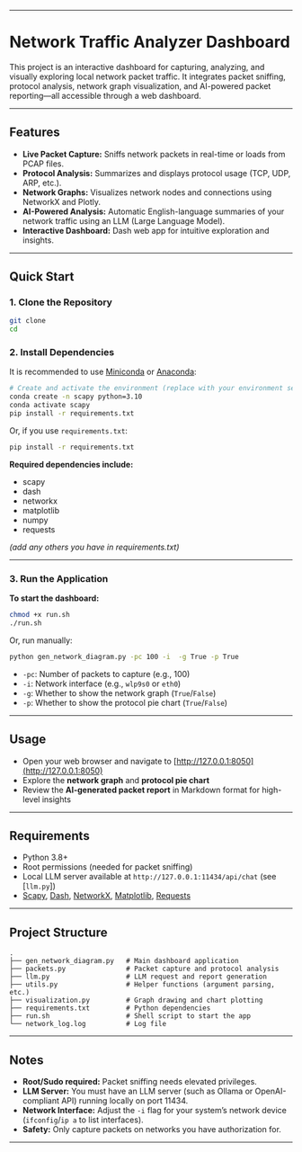 
---

# Network Traffic Analyzer Dashboard

This project is an interactive dashboard for capturing, analyzing, and visually exploring local network packet traffic. It integrates packet sniffing, protocol analysis, network graph visualization, and AI-powered packet reporting—all accessible through a web dashboard.

---

## Features

- **Live Packet Capture:** Sniffs network packets in real-time or loads from PCAP files.
- **Protocol Analysis:** Summarizes and displays protocol usage (TCP, UDP, ARP, etc.).
- **Network Graphs:** Visualizes network nodes and connections using NetworkX and Plotly.
- **AI-Powered Analysis:** Automatic English-language summaries of your network traffic using an LLM (Large Language Model).
- **Interactive Dashboard:** Dash web app for intuitive exploration and insights.

---

## Quick Start

### 1. Clone the Repository

```bash
git clone 
cd 
```

### 2. Install Dependencies

It is recommended to use [Miniconda](https://docs.conda.io/en/latest/miniconda.html) or [Anaconda](https://www.anaconda.com/products/distribution):

```bash
# Create and activate the environment (replace with your environment setup as needed)
conda create -n scapy python=3.10
conda activate scapy
pip install -r requirements.txt
```

Or, if you use `requirements.txt`:
```bash
pip install -r requirements.txt
```

**Required dependencies include:**  
- scapy  
- dash  
- networkx  
- matplotlib  
- numpy  
- requests 

*(add any others you have in requirements.txt)*

---

### 3. Run the Application

**To start the dashboard:**

```bash
chmod +x run.sh
./run.sh
```
Or, run manually:

```bash
python gen_network_diagram.py -pc 100 -i  -g True -p True
```

- `-pc`: Number of packets to capture (e.g., 100)
- `-i`: Network interface (e.g., `wlp9s0` or `eth0`)
- `-g`: Whether to show the network graph (`True`/`False`)
- `-p`: Whether to show the protocol pie chart (`True`/`False`)

---

## Usage

- Open your web browser and navigate to [http://127.0.0.1:8050](http://127.0.0.1:8050)
- Explore the **network graph** and **protocol pie chart**
- Review the **AI-generated packet report** in Markdown format for high-level insights

---

## Requirements

- Python 3.8+
- Root permissions (needed for packet sniffing)
- Local LLM server available at `http://127.0.0.1:11434/api/chat` (see [`llm.py`])
- [Scapy](https://scapy.net), [Dash](https://dash.plotly.com/), [NetworkX](https://networkx.org/), [Matplotlib](https://matplotlib.org/), [Requests](https://docs.python-requests.org/)

---

## Project Structure

```
.
├── gen_network_diagram.py   # Main dashboard application
├── packets.py               # Packet capture and protocol analysis
├── llm.py                   # LLM request and report generation
├── utils.py                 # Helper functions (argument parsing, etc.)
├── visualization.py         # Graph drawing and chart plotting
├── requirements.txt         # Python dependencies
├── run.sh                   # Shell script to start the app
└── network_log.log          # Log file
```

---

## Notes

- **Root/Sudo required:** Packet sniffing needs elevated privileges.
- **LLM Server:** You must have an LLM server (such as Ollama or OpenAI-compliant API) running locally on port 11434.
- **Network Interface:** Adjust the `-i` flag for your system’s network device (`ifconfig`/`ip a` to list interfaces).
- **Safety:** Only capture packets on networks you have authorization for.

---
